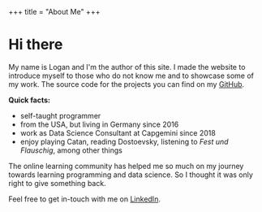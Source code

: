 +++
title = "About Me"
+++

# Hi there

My name is Logan and I'm the author of this site. I made the website to introduce myself to those who do not know me and to showcase some of my work. The source code for the projects you can find on my [GitHub](https://github.com/logan-connolly).

**Quick facts:**

- self-taught programmer
- from the USA, but living in Germany since 2016
- work as Data Science Consultant at Capgemini since 2018
- enjoy playing Catan, reading Dostoevsky, listening to *Fest und Flauschig*, among other things

The online learning community has helped me so much on my journey towards learning programming and data science. So I thought it was only right to give something back.

Feel free to get in-touch with me on [LinkedIn]((https://www.linkedin.com/in/loganconnolly/)).
